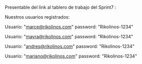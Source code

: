  Presentable del link al tablero de trabajo del Sprint7 : 


 Nuestros usuarios registrados:

 Usuario: "marce@rikolinos.com"
 password: "Rikolinos-1234"

 Usuario: "mayra@rikolinos.com"
 password: "Rikolinos-1234"

 Usuario: "andres@rikolinos.com"
 password: "Rikolinos-1234"

 Usuario: "mariano@rikolinos.com"
 password: "Rikolinos-1234"

